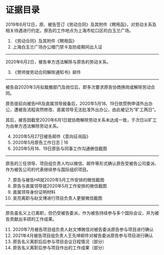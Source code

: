 # 证据目录

2019年6月12日，原、被告签订《劳动合同》及其附件《聘用函》，对劳动关系及相关待遇进行约定。原告的工作地点为上海市虹口区的白玉兰广场。

1. 《劳动合同》及其附件《聘用函》
2. 上海白玉兰广场办公楼门禁卡及防疫期间出入证

---

2020年6月2日，被告单方违法解除与原告的劳动关系。

3. 《贺师俊劳动合同解除通知书》邮件

---

被告自2020年3月拟裁撤部门及岗位后，即多次要求原告协商换岗或解除劳动合同。

原告提前向被告HR及直属领导报备后，2020年5月18、19日依惯例申请外出办公，遭被告流程突然修改、直属领导无法批准外出办公，由此被记为“旷工两日”。

其后，被告因截至2020年6月1日就协商解除劳动关系未达成一致，于次日以旷工为由单方违法解除劳动关系。

4. 2020年5月27日被告邮件《意向征询函》
5. 2020年5月原告工作日志 | 16
6. 2020年5月18、19日原告与同事工作沟通微信截图

---

原告的三任领导、项目组负责人均以微信、邮件等形式确认原告受被告公司委派、作为被告公司的代表继续参与国际组织项目。

7. 原告与被告HR就2020年5月工作安排的微信截图
8. 原告与直属领导就2020年5月工作安排的微信截图
9. 直属领导身份证明材料
10. 吴亮离职与赵文博进行项目负责人更替微信截图

---

原告虽名义上已离职，但仍受被告委派，作为被告持续参与多个国际会议，并为被告贡献出丰硕的工作成果。

11. 2020年7月被告项目组负责人赵文博微信对被告委派原告参与项目进行确认
12. 2021年4月被告项目组负责人王先坤邮件对被告委派原告参与项目进行确认
13. 原告名义离职后后参与项目会议日程情况（部分）
14. 原告名义离职后参与项目作出的工作成果（部分）
